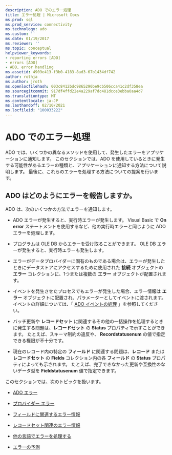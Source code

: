 ```yaml
---
description: ADO でのエラー処理
title: エラー処理 | Microsoft Docs
ms.prod: sql
ms.prod_service: connectivity
ms.technology: ado
ms.custom: ''
ms.date: 01/19/2017
ms.reviewer: ''
ms.topic: conceptual
helpviewer_keywords:
- reporting errors [ADO]
- errors [ADO]
- ADO, error handling
ms.assetid: 4909e413-f3b0-4183-8ad3-67b1434df742
author: rothja
ms.author: jroth
ms.openlocfilehash: 003c8412bdc9865290be9cb506cca41c2df358ea
ms.sourcegitcommit: 917df4ffd22e4a229af7dc481dcce3ebba0aa4d7
ms.translationtype: MT
ms.contentlocale: ja-JP
ms.lasthandoff: 02/10/2021
ms.locfileid: "100033222"
---
```

# <a name="error-handling-in-ado"></a>ADO でのエラー処理
ADO では、いくつかの異なるメソッドを使用して、発生したエラーをアプリケーションに通知します。 このセクションでは、ADO を使用しているときに発生する可能性があるエラーの種類と、アプリケーションに通知する方法について説明します。 最後に、これらのエラーを処理する方法についての提案を行います。  
  
## <a name="how-does-ado-report-errors"></a>ADO はどのようにエラーを報告しますか。  
 ADO は、次のいくつかの方法でエラーを通知します。  
  
-   ADO エラーが発生すると、実行時エラーが発生します。 Visual Basic で **On error** ステートメントを使用するなど、他の実行時エラーと同じように ADO エラーを処理します。  
  
-   プログラムは OLE DB からエラーを受け取ることができます。 OLE DB エラーが発生すると、実行時エラーも発生します。  
  
-   エラーがデータプロバイダーに固有のものである場合は、エラーが発生したときにデータストアにアクセスするために使用された **接続** オブジェクトの **エラー** コレクションに、1つまたは複数の **エラー** オブジェクトが配置されます。  
  
-   イベントを発生させたプロセスでもエラーが発生した場合、エラー情報は **エラー** オブジェクトに配置され、パラメーターとしてイベントに渡されます。 イベントの詳細については、「 [ADO イベントの処理](./handling-ado-events.md) 」を参照してください。  
  
-   バッチ更新や **レコードセット** に関連するその他の一括操作を処理するときに発生する問題は、**レコードセット** の **Status** プロパティで示すことができます。 たとえば、スキーマ制約の違反や、 **Recordstatusenum** の値で指定できる権限が不十分です。  
  
-   現在のレコード内の特定の **フィールド** に関連する問題は、**レコード** または **レコードセット** の **Fields** コレクション内の各 **フィールド** の **Status** プロパティによっても示されます。 たとえば、完了できなかった更新や互換性のないデータ型を **Fieldstatusenum** 値で指定できます。  
  
 このセクションでは、次のトピックを扱います。  
  
-   [ADO エラー](./ado-errors.md)  
  
-   [プロバイダー エラー](./provider-errors.md)  
  
-   [フィールドに関連するエラー情報](./field-related-error-information.md)  
  
-   [レコードセット関連のエラー情報](./recordset-related-error-information.md)  
  
-   [他の言語でエラーを処理する](./handling-errors-in-other-languages.md)  
  
-   [エラーの予測](./anticipating-errors.md)